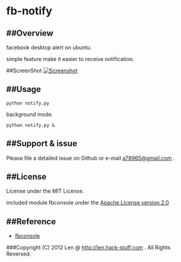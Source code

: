 fb-notify
===

##Overview
---
facebook desktop alert on ubuntu.

simple feature make it easier to receive notification.

##ScreenShot
[![Screenshot](http://github.com/0xlen/fbnotify/raw/master/doc/Screenshot.png)](http://github.com/0xlen/fbnotify/raw/master/doc/Screenshot.png)

##Usage
---

    python notify.py

background mode.

    python notify.py &

##Support & issue
---

Please file a detailed issue on Github or e-mail [a78965@gmail.com](mailto:a78965@gmail.com) .

##License
---

License under the MIT License.

included module fbconsole under the [Apache License version 2.0](http://www.apache.org/licenses/LICENSE-2.0.html)

##Reference
---

- [fbconsole](https://github.com/facebook/fbconsole)

###Copyright (C) 2012 Len @ http://len.hack-stuff.com . All Rights Reversed.